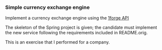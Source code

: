 ### Simple currency exchange engine ###

Implement a currency exchange engine using the [1forge API](https://1forge.com/forex-data-api/api-documentation)

The skeleton of the Spring project is given; the candidate
must implement the new service following the requirements
included in README.orig.

This is an exercise that I performed for a company.